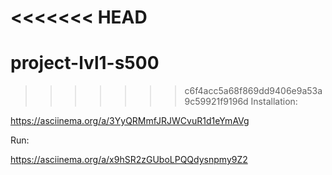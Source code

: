 <<<<<<< HEAD
=======
# project-lvl1-s500

>>>>>>> c6f4acc5a68f869dd9406e9a53a9c59921f9196d
Installation:

https://asciinema.org/a/3YyQRMmfJRJWCvuR1d1eYmAVg

Run:

https://asciinema.org/a/x9hSR2zGUboLPQQdysnpmy9Z2
